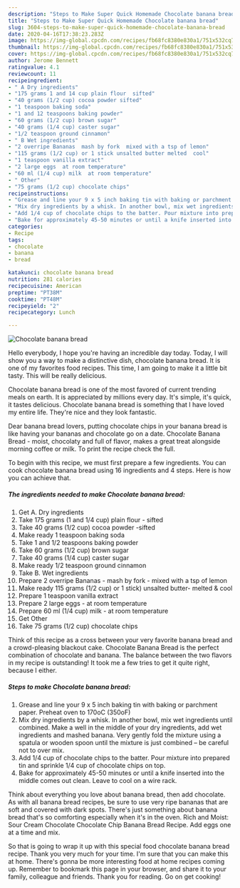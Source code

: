 ```yaml
---
description: "Steps to Make Super Quick Homemade Chocolate banana bread"
title: "Steps to Make Super Quick Homemade Chocolate banana bread"
slug: 3604-steps-to-make-super-quick-homemade-chocolate-banana-bread
date: 2020-04-16T17:38:23.283Z
image: https://img-global.cpcdn.com/recipes/fb68fc8380e830a1/751x532cq70/chocolate-banana-bread-recipe-main-photo.jpg
thumbnail: https://img-global.cpcdn.com/recipes/fb68fc8380e830a1/751x532cq70/chocolate-banana-bread-recipe-main-photo.jpg
cover: https://img-global.cpcdn.com/recipes/fb68fc8380e830a1/751x532cq70/chocolate-banana-bread-recipe-main-photo.jpg
author: Jerome Bennett
ratingvalue: 4.1
reviewcount: 11
recipeingredient:
- " A Dry ingredients"
- "175 grams 1 and 14 cup plain flour  sifted"
- "40 grams (1/2 cup) cocoa powder sifted"
- "1 teaspoon baking soda"
- "1 and 12 teaspoons baking powder"
- "60 grams (1/2 cup) brown sugar"
- "40 grams (1/4 cup) caster sugar"
- "1/2 teaspoon ground cinnamon"
- " B Wet ingredients"
- "2 overripe Bananas  mash by fork  mixed with a tsp of lemon"
- "115 grams (1/2 cup) or 1 stick unsalted butter melted  cool"
- "1 teaspoon vanilla extract"
- "2 large eggs  at room temperature"
- "60 ml (1/4 cup) milk  at room temperature"
- " Other"
- "75 grams (1/2 cup) chocolate chips"
recipeinstructions:
- "Grease and line your 9 x 5 inch baking tin with baking or parchment paper. Preheat oven to 170oC (350oF)"
- "Mix dry ingredients by a whisk. In another bowl, mix wet ingredients until combined. Make a well in the middle of your dry ingredients, add wet ingredients and mashed banana. Very gently fold the mixture using a spatula or wooden spoon until the mixture is just combined – be careful not to over mix."
- "Add 1/4 cup of chocolate chips to the batter. Pour mixture into prepared tin and sprinkle 1/4 cup of chocolate chips on top."
- "Bake for approximately 45-50 minutes or until a knife inserted into the middle comes out clean. Leave to cool on a wire rack."
categories:
- Recipe
tags:
- chocolate
- banana
- bread

katakunci: chocolate banana bread 
nutrition: 281 calories
recipecuisine: American
preptime: "PT38M"
cooktime: "PT48M"
recipeyield: "2"
recipecategory: Lunch

---
```



![Chocolate banana bread](https://img-global.cpcdn.com/recipes/fb68fc8380e830a1/751x532cq70/chocolate-banana-bread-recipe-main-photo.jpg)

Hello everybody, I hope you're having an incredible day today. Today, I will show you a way to make a distinctive dish, chocolate banana bread. It is one of my favorites food recipes. This time, I am going to make it a little bit tasty. This will be really delicious.

Chocolate banana bread is one of the most favored of current trending meals on earth. It is appreciated by millions every day. It's simple, it's quick, it tastes delicious. Chocolate banana bread is something that I have loved my entire life. They're nice and they look fantastic.

Dear banana bread lovers, putting chocolate chips in your banana bread is like having your bananas and chocolate go on a date. Chocolate Banana Bread - moist, chocolaty and full of flavor, makes a great treat alongside morning coffee or milk. To print the recipe check the full.


To begin with this recipe, we must first prepare a few ingredients. You can cook chocolate banana bread using 16 ingredients and 4 steps. Here is how you can achieve that.

<!--inarticleads1-->

##### The ingredients needed to make Chocolate banana bread:

1. Get  A. Dry ingredients
1. Take 175 grams (1 and 1/4 cup) plain flour - sifted
1. Take 40 grams (1/2 cup) cocoa powder -sifted
1. Make ready 1 teaspoon baking soda
1. Take 1 and 1/2 teaspoons baking powder
1. Take 60 grams (1/2 cup) brown sugar
1. Take 40 grams (1/4 cup) caster sugar
1. Make ready 1/2 teaspoon ground cinnamon
1. Take  B. Wet ingredients
1. Prepare 2 overripe Bananas - mash by fork - mixed with a tsp of lemon
1. Make ready 115 grams (1/2 cup) or 1 stick) unsalted butter- melted &amp; cool
1. Prepare 1 teaspoon vanilla extract
1. Prepare 2 large eggs - at room temperature
1. Prepare 60 ml (1/4 cup) milk - at room temperature
1. Get  Other
1. Take 75 grams (1/2 cup) chocolate chips


Think of this recipe as a cross between your very favorite banana bread and a crowd-pleasing blackout cake. Chocolate Banana Bread is the perfect combination of chocolate and banana. The balance between the two flavors in my recipe is outstanding! It took me a few tries to get it quite right, because I either. 

<!--inarticleads2-->

##### Steps to make Chocolate banana bread:

1. Grease and line your 9 x 5 inch baking tin with baking or parchment paper. Preheat oven to 170oC (350oF)
1. Mix dry ingredients by a whisk. In another bowl, mix wet ingredients until combined. Make a well in the middle of your dry ingredients, add wet ingredients and mashed banana. Very gently fold the mixture using a spatula or wooden spoon until the mixture is just combined – be careful not to over mix.
1. Add 1/4 cup of chocolate chips to the batter. Pour mixture into prepared tin and sprinkle 1/4 cup of chocolate chips on top.
1. Bake for approximately 45-50 minutes or until a knife inserted into the middle comes out clean. Leave to cool on a wire rack.


Think about everything you love about banana bread, then add chocolate. As with all banana bread recipes, be sure to use very ripe bananas that are soft and covered with dark spots. There&#39;s just something about banana bread that&#39;s so comforting especially when it&#39;s in the oven. Rich and Moist: Sour Cream Chocolate Chocolate Chip Banana Bread Recipe. Add eggs one at a time and mix. 

So that is going to wrap it up with this special food chocolate banana bread recipe. Thank you very much for your time. I'm sure that you can make this at home. There's gonna be more interesting food at home recipes coming up. Remember to bookmark this page in your browser, and share it to your family, colleague and friends. Thank you for reading. Go on get cooking!
